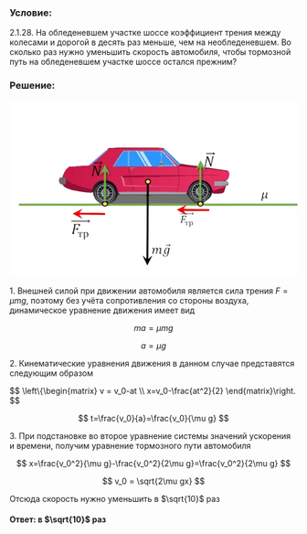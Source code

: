 ###  Условие:

$2.1.28.$ На обледеневшем участке шоссе коэффициент трения между колесами и дорогой в десять раз меньше, чем на необледеневшем. Во сколько раз нужно уменьшить скорость автомобиля, чтобы тормозной путь на обледеневшем участке шоссе остался прежним?

###  Решение:

![ Силы действующие на автомобиль |640x390, 59%](../../img/2.1.28/sol.png)

1\. Внешней силой при движении автомобиля является сила трения $F = \mu mg$, поэтому без учёта сопротивления со стороны воздуха, динамическое уравнение движения имеет вид

$$
ma = \mu mg
$$

$$
a = \mu g
$$

2\. Кинематические уравнения движения в данном случае представятся следующим образом

$$
\left\\{\begin{matrix} v = v_0-at \\\ x=v_0-\frac{at^2}{2} \end{matrix}\right.
$$

$$
t=\frac{v_0}{a}=\frac{v_0}{\mu g}
$$

3\. При подстановке во второе уравнение системы значений ускорения и времени, получим уравнение тормозного пути автомобиля

$$
x=\frac{v_0^2}{\mu g}-\frac{v_0^2}{2\mu g}=\frac{v_0^2}{2\mu g}
$$

$$
v_0 = \sqrt{2\mu gx}
$$

Отсюда скорость нужно уменьшить в $\sqrt{10}$ раз

#### Ответ: в $\sqrt{10}$ раз